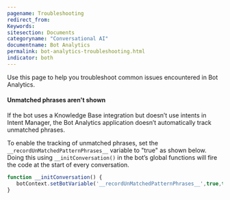 ```yaml
---
pagename: Troubleshooting
redirect_from:
Keywords:
sitesection: Documents
categoryname: "Conversational AI"
documentname: Bot Analytics
permalink: bot-analytics-troubleshooting.html
indicator: both
---
```


Use this page to help you troubleshoot common issues encountered in Bot Analytics.

#### Unmatched phrases aren't shown

If the bot uses a Knowledge Base integration but doesn’t use intents in Intent Manager, the Bot Analytics application doesn’t automatically track unmatched phrases.

To enable the tracking of unmatched phrases, set the `__recordUnMatchedPatternPhrases__` variable to "true" as shown below. Doing this using `__initConversation()` in the bot’s global functions will fire the code at the start of every conversation.

```javascript
function __initConversation() {
   botContext.setBotVariable('__recordUnMatchedPatternPhrases__',true,true,false);
}
```
